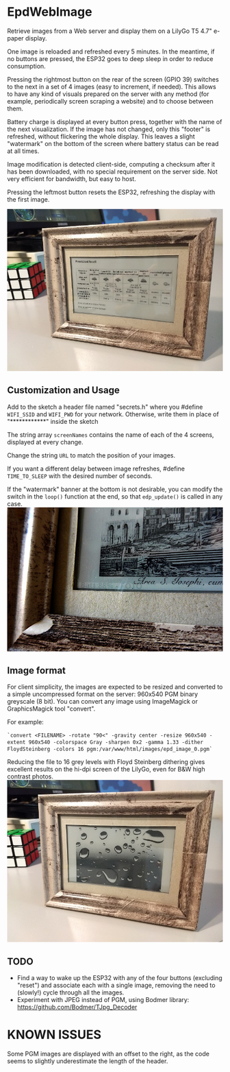 # EpdWebImage
Retrieve images from a Web server and display them on a LilyGo T5 4.7" e-paper display.

One image is reloaded and refreshed every 5 minutes. In the meantime, if no buttons are pressed, the ESP32 goes to deep sleep in order to reduce consumption.

Pressing the rightmost button on the rear of the screen (GPIO 39) switches to the next in a set of 4 images (easy to increment, if needed). This allows to have any kind of visuals prepared on the server with any method (for example, periodically screen scraping a website) and to choose between them.

Battery charge is displayed at every button press, together with the name of the next visualization. If the image has not changed, only this "footer" is refreshed, without flickering the whole display.
This leaves a slight "watermark" on the bottom of the screen where battery status can be read at all times.

Image modification is detected client-side, computing a checksum after it has been downloaded, with no special requirement on the server side. Not very efficient for bandwidth, but easy to host.

Pressing the leftmost button resets the ESP32, refreshing the display with the first image.

![weather](meteo_venezia.jpg)

## Customization and Usage
Add to the sketch a header file named "secrets.h" where you #define `WIFI_SSID` and `WIFI_PWD` for your network.
Otherwise, write them in place of "************" inside the sketch

The string array `screenNames` contains the name of each of the 4 screens, displayed at every change.

Change the string `URL` to match the position of your images.

If you want a different delay between image refreshes, #define `TIME_TO_SLEEP` with the desired number of seconds.

If the "watermark" banner at the bottom is not desirable, you can modify the switch in the `loop()` function at the end, so that `edp_update()` is called in any case.
![battery watermark](watermark.jpg)

## Image format

For client simplicity, the images are expected to be resized and converted to a simple uncompressed format on the server: 960x540 PGM binary greyscale (8 bit).
You can convert any image using ImageMagick or GraphicsMagick tool "convert".

For example:

    `convert <FILENAME> -rotate "90<" -gravity center -resize 960x540 -extent 960x540 -colorspace Gray -sharpen 0x2 -gamma 1.33 -dither FloydSteinberg -colors 16 pgm:/var/www/html/images/epd_image_0.pgm`

Reducing the file to 16 grey levels with Floyd Steinberg dithering gives excellent results on the hi-dpi screen of the LilyGo, even for B&W high contrast photos.
![photo](fine_art.jpg)

## TODO

- Find a way to wake up the ESP32 with any of the four buttons (excluding "reset") and associate each with a single image, removing the need to (slowly!) cycle through all the images.
- Experiment with JPEG instead of PGM, using Bodmer library: https://github.com/Bodmer/TJpg_Decoder

# KNOWN ISSUES

Some PGM images are displayed with an offset to the right, as the code seems to slightly underestimate the length of the header.
